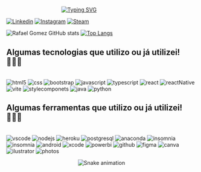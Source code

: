 

#
‎ ‎ ‎ ‎ ‎ ‎ ‎ ‎ ‎ ‎ ‎ ‎ ‎ ‎ ‎ ‎ ‎ ‎ ‎ ‎ ‎ ‎ ‎ ‎ ‎ ‎ ‎ ‎ ‎ ‎ ‎ ‎ ‎ ‎ ‎ ‎ ‎ [![Typing SVG](https://readme-typing-svg.demolab.com?font=Dangrek&size=30&pause=1000&color=F7F7F7&center=true&width=500&height=56&lines=Hello!+My+name+is+Rafael+Gomez!+%E2%9C%8C%F0%9F%8F%BE;Student%2C+Developer+Full+Stack!+%F0%9F%91%A8%F0%9F%8F%BE%E2%80%8D%F0%9F%92%BB)](https://git.io/typing-svg)

[![Linkedin](https://img.shields.io/badge/LinkedIn-0077B5?style=for-the-badge&logo=linkedin&logoColor=white)](https://www.linkedin.com/in/rafael-gomes-1303ab173/)
[![Instagram](https://img.shields.io/badge/Instagram-E4405F?style=for-the-badge&logo=instagram&logoColor=white)](https://www.instagram.com/rafael.gomeez/)
[![Steam](https://img.shields.io/badge/Steam-000000?style=for-the-badge&logo=steam&logoColor=white)](https://steamcommunity.com/id/raFFzBR/)




![Rafael Gomez GitHub stats](https://github-readme-stats.vercel.app/api?username=rafagomes10&show_icons=true&theme=dracula)
[![Top Langs](https://github-readme-stats.vercel.app/api/top-langs/?username=rafagomes10&layout=demo&show_icons=true&theme=dracula)](https://github.com/rafagomes10/github-readme-stats)

## Algumas tecnologias que utilizo ou já utilizei! 👨🏾‍💻

<div style="display: inline_block"><br/>
	<img aling="center" alt="html5" src="https://img.shields.io/badge/HTML5-E34F26?style=for-the-badge&logo=html5&logoColor=white" />
	<img aling="center" alt="css" src="https://img.shields.io/badge/CSS3-1572B6?style=for-the-badge&logo=css3&logoColor=white" />
	<img aling="center" alt="bootstrap" src="https://img.shields.io/badge/Bootstrap-563D7C?style=for-the-badge&logo=bootstrap&logoColor=white" />
	<img aling="center" alt="javascript" src="https://img.shields.io/badge/JavaScript-F7DF1E?style=for-the-badge&logo=javascript&logoColor=black" />
	<img aling="center" alt="typescript" src="https://img.shields.io/badge/TypeScript-007ACC?style=for-the-badge&logo=typescript&logoColor=white" />
	<img aling="center" alt="react" src="https://img.shields.io/badge/React-20232A?style=for-the-badge&logo=react&logoColor=61DAFB" />
	<img aling="center" alt="reactNative" src="https://img.shields.io/badge/React_Native-20232A?style=for-the-badge&logo=react&logoColor=61DAFB" />
	<img aling="center" alt="vite" src="https://img.shields.io/badge/vite-%23646CFF.svg?style=for-the-badge&logo=vite&logoColor=white" />
	<img aling="center" alt="stylecomponets" src="https://img.shields.io/badge/styled--components-DB7093?style=for-the-badge&logo=styled-components&logoColor=white" />
	<img aling="center" alt="java" src="https://img.shields.io/badge/Java-ED8B00?style=for-the-badge&logo=java&logoColor=white" />
	<img aling="center" alt="python" src="https://img.shields.io/badge/Python-3776AB?style=for-the-badge&logo=python&logoColor=white" />
	
</div>

## Algumas ferramentas que utilizo ou já utilizei! 👨🏾‍💻

<div style="display: inline_block"><br/>
	<img aling="center" alt="vscode" src="https://img.shields.io/badge/Visual%20Studio%20Code-0078d7.svg?style=for-the-badge&logo=visual-studio-code&logoColor=white" />
	<img aling="center" alt="nodejs" src="https://img.shields.io/badge/Node.js-43853D?style=for-the-badge&logo=node.js&logoColor=white" />
	<img aling="center" alt="heroku" src="https://img.shields.io/badge/Heroku-430098?style=for-the-badge&logo=heroku&logoColor=white" />
	<img aling="center" alt="postgresql" src="https://img.shields.io/badge/PostgreSQL-316192?style=for-the-badge&logo=postgresql&logoColor=white" />
	<img aling="center" alt="anaconda" src="https://img.shields.io/badge/Anaconda-%2344A833.svg?style=for-the-badge&logo=anaconda&logoColor=white" />
	<img aling="center" alt="insomnia" src="https://img.shields.io/badge/pycharm-143?style=for-the-badge&logo=pycharm&logoColor=black&color=black&labelColor=green" />
	<img aling="center" alt="insomnia" src="https://img.shields.io/badge/Insomnia-black?style=for-the-badge&logo=insomnia&logoColor=5849BE" />
	<img aling="center" alt="android" src="https://img.shields.io/badge/Android%20Studio-3DDC84.svg?style=for-the-badge&logo=android-studio&logoColor=white" />
	<img aling="center" alt="xcode" src="https://img.shields.io/badge/Xcode-007ACC?style=for-the-badge&logo=Xcode&logoColor=white" />
	<img aling="center" alt="powerbi" src="https://img.shields.io/badge/power_bi-F2C811?style=for-the-badge&logo=powerbi&logoColor=black" />
	<img aling="center" alt="github" src="https://img.shields.io/badge/github-%23121011.svg?style=for-the-badge&logo=github&logoColor=white" />
	<img aling="center" alt="figma" src="https://img.shields.io/badge/Figma-F24E1E?style=for-the-badge&logo=figma&logoColor=white" />
	<img aling="center" alt="canva" src="https://img.shields.io/badge/Canva-%2300C4CC.svg?&style=for-the-badge&logo=Canva&logoColor=white" />
	<img aling="center" alt="ilustrator" src="https://img.shields.io/badge/Adobe%20Illustrator-FF9A00?style=for-the-badge&logo=adobe%20illustrator&logoColor=white" />
	<img aling="center" alt="photos" src="https://img.shields.io/badge/Adobe%20Photoshop-31A8FF?style=for-the-badge&logo=Adobe%20Photoshop&logoColor=black" />
	
	
</div>

<div align="center">

  ![Snake animation](https://github.com/danielbped/danielbped/blob/output/github-contribution-grid-snake.svg)
  
</div>




